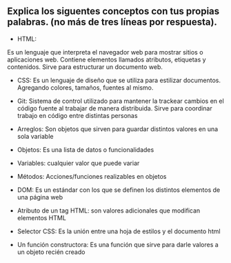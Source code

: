 ## Explica los siguentes conceptos con tus propias palabras. (no más de tres líneas por respuesta).

* HTML:

Es un lenguaje que interpreta el navegador web para mostrar sitios o aplicaciones web.
Contiene elementos llamados atributos, etiquetas y contenidos. Sirve para estructurar un documento web.

* CSS:
Es un lenguaje de diseño que se utiliza para estilizar documentos. Agregando colores, tamaños, fuentes al mismo.

* Git:
Sistema de control utilizado para mantener la trackear cambios en el código fuente al trabajar de manera distribuida. Sirve para coordinar trabajo en código entre distintas personas

* Arreglos:
Son objetos que sirven para guardar distintos valores en una sola variable

* Objetos:
Es una lista de datos o funcionalidades
* Variables:
cualquier valor que puede variar
* Métodos:
Acciones/funciones realizables en objetos
* DOM:
Es un estándar con los que se definen los distintos elementos de una página web
* Atributo de un tag HTML:
son valores adicionales que modifican elementos HTML
* Selector CSS:
Es la unión entre una hoja de estilos y el documento html
* Un función constructora:
Es una función que sirve para darle valores a un objeto recién creado
